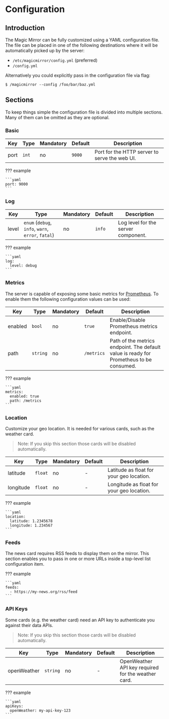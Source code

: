 # Configuration

## Introduction

The Magic Mirror can be fully customized using a YAML configuration file. The file can be placed in one of the following destinations where it will be automatically picked up by the server:

- `/etc/magicmirror/config.yml` (preferred)
- `/config.yml`

Alternatively you could explicitly pass in the configuration file via flag:

```shell
$ /magicmirror --config /foo/bar/baz.yml
```

## Sections

To keep things simple the configuration file is divided into multiple sections. Many of them can be omitted as they are optional.

### Basic

| Key  | Type  | Mandatory | Default | Description                                   |
| ---- | ----- | --------- | ------- | --------------------------------------------- |
| port | `int` | no        | `9000`  | Port for the HTTP server to serve the web UI. |

??? example

    ```yaml
    port: 9000
    ```

### Log

| Key   | Type                                               | Mandatory | Default | Description                         |
| ----- | -------------------------------------------------- | --------- | ------- | ----------------------------------- |
| level | `enum` (`debug`, `info`, `warn`, `error`, `fatal`) | no        | `info`  | Log level for the server component. |

??? example

    ```yaml
    log:
      level: debug
    ```

### Metrics

The server is capable of exposing some basic metrics for [Prometheus](https://prometheus.io/). To enable them the following configuration values can be used:

| Key     | Type     | Mandatory | Default    | Description                                                                             |
| ------- | -------- | --------- | ---------- | --------------------------------------------------------------------------------------- |
| enabled | `bool`   | no        | `true`     | Enable/Disable Prometheus metrics endpoint.                                             |
| path    | `string` | no        | `/metrics` | Path of the metrics endpoint. The default value is ready for Prometheus to be consumed. |

??? example

    ```yaml
    metrics:
      enabled: true
      path: /metrics
    ```

### Location

Customize your geo location. It is needed for various cards, such as the weather card.

> Note: If you skip this section those cards will be disabled automatically.

| Key       | Type    | Mandatory | Default | Description                               |
| --------- | ------- | --------- | ------- | ----------------------------------------- |
| latitude  | `float` | no        | -       | Latitude as float for your geo location.  |
| longitude | `float` | no        | -       | Longitude as float for your geo location. |

??? example

    ```yaml
    location:
      latitude: 1.2345678
      longitude: 1.234567
    ```

### Feeds

The news card requires RSS feeds to display them on the mirror. This section enables you to pass in one or more URLs inside a top-level list configuration item.

??? example

    ```yaml
    feeds:
      - https://my-news.org/rss/feed
    ```

### API Keys

Some cards (e.g. the weather card) need an API key to authenticate you against their data APIs.

> Note: If you skip this section those cards will be disabled automatically.

| Key         | Type     | Mandatory | Default | Description                                        |
| ----------- | -------- | --------- | ------- | -------------------------------------------------- |
| openWeather | `string` | no        | -       | OpenWeather API key required for the weather card. |

??? example

    ```yaml
    apiKeys:
      openWeather: my-api-key-123
    ```
